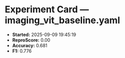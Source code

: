 # Experiment Card — imaging_vit_baseline.yaml

- **Started:** 2025-09-09 19:45:19
- **ReproScore:** 0.00
- **Accuracy:** 0.681
- **F1:** 0.776
